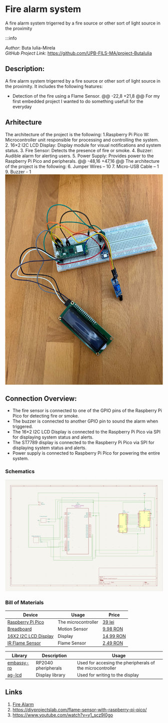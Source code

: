 # Fire alarm system
A fire alarm system trigerred by a fire source or other sort of light source in the proximity

:::info

*Author*: Buta Iulia-Mirela \
 *GitHub Project Link*: https://github.com/UPB-FILS-MA/project-ButaIulia

 ## Description: 

 A fire alarm system trigerred by a fire source or other sort of light source in the proximity. It includes the following features:
 - Detection of the fire using a Flame Sensor.
 @@ -22,8 +21,8 @@ For my first embedded project I wanted to do something usefull for the everyday

 ## Arhitecture
 The architecture of the project is the following:
 1.Raspberry Pi Pico W: Microcontroller unit responsible for processing and controlling the system.
 2. 16×2 I2C LCD Display: Display module for visual notifications and system status.
 3. Fire Sensor: Detects the presence of fire or smoke.
 4. Buzzer: Audible alarm for alerting users.
 5. Power Supply: Provides power to the Raspberry Pi Pico and peripherals.
 @@ -48,16 +47,16 @@ The architecture of the project is the following:
 6. Jumper Wires – 10
 7. Micro-USB Cable – 1
 9. Buzzer - 1
 ![alt text](picture.jpeg)

 ## Connection Overview:
 * The fire sensor is connected to one of the GPIO pins of the Raspberry Pi Pico for detecting fire or smoke.
 * The buzzer is connected to another GPIO pin to sound the alarm when triggered.
 * The 16×2 I2C LCD Display is connected to the Raspberry Pi Pico via SPI for displaying system status and alerts.
 * The ST7789 display is connected to the Raspberry Pi Pico via SPI for displaying system status and alerts.
 * Power supply is connected to Raspberry Pi Pico for powering the entire system.

 ### Schematics
 ![KiCad](kicad.jpeg)
 ### Bill of Materials

 | Device | Usage | Price |
 |--------|--------|-------|
 | [Raspberry Pi Pico](https://www.optimusdigital.ro/en/raspberry-pi-boards/12394-raspberry-pi-pico-w.html) | The microcontroller | [39 lei](https://www.optimusdigital.ro/en/raspberry-pi-boards/12394-raspberry-pi-pico-w.html)|
 | [Breadboard](https://components101.com/sites/default/files/component_datasheet/HC%20SR501%20PIR%20Sensor%20Datasheet.pdf) | Motion Sensor | [9.98 RON](https://www.optimusdigital.ro/en/breadboards/8-breadboard-hq-830-points.html?search_query=breadboard&results=415&HTTP_REFERER=https%3A%2F%2Fwww.optimusdigital.ro%2Fen%2Fsearch%3Fcontroller%3Dsearch%26orderby%3Dposition%26orderway%3Ddesc%26search_query%3Dbreadboard%26submit_search%3D)|
 | [16X2 I2C LCD Display](https://www.optimusdigital.ro/ro/optoelectronice-lcd-uri/62-lcd-1602-cu-interfata-i2c-si-backlight-galben-verde.html) | Display | [14,99 RON](https://www.optimusdigital.ro/ro/optoelectronice-lcd-uri/62-lcd-1602-cu-interfata-i2c-si-backlight-galben-verde.html) |
 | [IR Flame Sensor](https://www.optimusdigital.ro/en/optical-sensors/110-ir-flame-sensor.html) | Flame Sensor | [2,49 RON](https://www.optimusdigital.ro/en/optical-sensors/110-ir-flame-sensor.html) |

 | Library                                  | Description                        | Usage                              |
 |-|-|-|
 | [embassy-rp](https://github.com/embassy-rs/embassy/tree/main/embassy-rp) | RP2040 pheripherals | Used for accesing the pheripherals of the microcontroller  |
 | [ag-lcd](https://github.com/mjhouse/ag-lcd) | Display library | Used for writing to the display |

 ## Links
 <!-- Add a few links that inspired you and that you think you will use for your project -->
 1. [Fire Alarm](https://how2electronics.com/fire-alarm-system-using-flame-sensor-raspberry-pi-pico/)
 2. https://diyprojectslab.com/flame-sensor-with-raspberry-pi-pico/
 3. https://www.youtube.com/watch?v=y1_scz9I0go
 